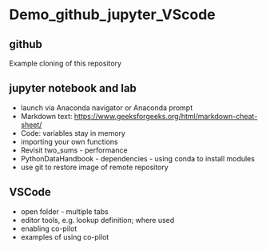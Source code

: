 # Demo_github_jupyter_VScode
## github
Example cloning of this repository
## jupyter notebook and lab
* launch via Anaconda navigator or Anaconda prompt
* Markdown text: https://www.geeksforgeeks.org/html/markdown-cheat-sheet/
* Code: variables stay in memory
* importing your own functions
* Revisit two_sums - performance
* PythonDataHandbook - dependencies - using conda to install modules
* use git to restore image of remote repository
## VSCode
* open folder - multiple tabs
* editor tools, e.g. lookup definition; where used
* enabling co-pilot
* examples of using co-pilot
